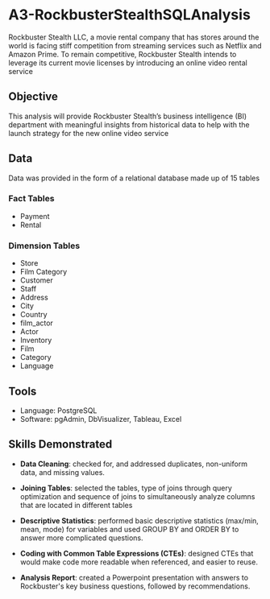 # A3-RockbusterStealthSQLAnalysis
Rockbuster Stealth LLC, a movie rental company that has stores around the world is facing stiff competition from streaming services such as Netflix and Amazon Prime. To remain competitive, Rockbuster Stealth intends to leverage its current movie licenses by introducing an online video rental service 
## Objective
This analysis will provide Rockbuster Stealth’s business intelligence (BI) department with meaningful insights from historical data to help with the launch strategy for the new online video service 
## Data
Data was provided in the form of a relational database made up of 15 tables 
### Fact Tables
- Payment
- Rental
### Dimension Tables
- Store
- Film Category
- Customer
- Staff
- Address
- City
- Country
- film_actor
- Actor
- Inventory
- Film
- Category
- Language

## Tools
- Language: PostgreSQL 
- Software: pgAdmin, DbVisualizer, Tableau, Excel

## Skills Demonstrated
- **Data Cleaning**: checked for, and addressed duplicates, non-uniform data, and missing values.

- **Joining Tables**: selected the tables, type of joins through query optimization and sequence of joins to simultaneously analyze columns that are located in different tables

- **Descriptive Statistics**: performed basic descriptive statistics (max/min, mean, mode) for variables and used GROUP BY and ORDER BY to answer more complicated questions.

- **Coding with Common Table Expressions (CTEs)**: designed CTEs that would make code more readable when referenced, and easier to reuse.

- **Analysis Report**: created a Powerpoint presentation with answers to Rockbuster's key business questions, followed by recommendations.

